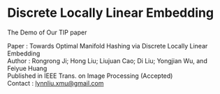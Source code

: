 # Discrete Locally Linear Embedding
The Demo of Our TIP paper

Paper : Towards Optimal Manifold Hashing via Discrete Locally Linear Embedding <br />
Author : Rongrong Ji; Hong Liu; Liujuan Cao; Di Liu; Yongjian Wu, and Feiyue Huang <br />
Published in IEEE Trans. on Image Processing (Accepted) <br />
Contact : lynnliu.xmu@gmail.com <br />
